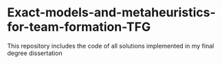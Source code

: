 # Exact-models-and-metaheuristics-for-team-formation-TFG
This repository includes the code of all solutions implemented in my final degree dissertation
